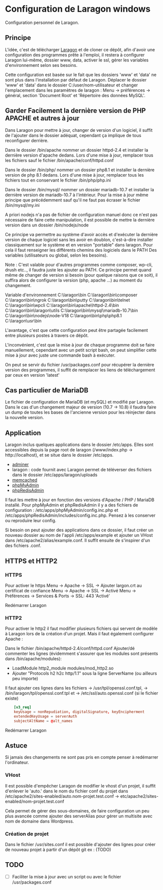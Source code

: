 # Configuration de Laragon windows
Configuration personnel de Laragon.

## Principe

L'idée, c'est de télécharger [Laragon](https://laragon.org/download/) et de cloner ce dépôt, afin d'avoir une configuration des programmes prête à l'emploi, il restera à configurer Laragon lui-même, dossier www, data, activer le ssl, gérer les variables d'environnement selon ses besoins.

Cette configuration est basée sur le fait que les dossiers 'www' et 'data' ne sont plus dans l'installation par défaut de Laragon. Déplacer le dossier 'www' et 'data' dans le dossier C:/user/nom-utilisateur et changer l'emplacement dans les paramètres de laragon : Menu -> préférences -> général, section 'Document Root' et 'Répertoire des données MySQL'.

## Garder Facilement la dernière version de PHP APACHE et autres à jour

Dans Laragon pour mettre à jour, changer de version d'un logiciel, il suffit de l'ajouter dans le dossier adéquat, cependant ça implique de tous reconfigurer derrière.

Dans le dossier /bin/apache nommer un dossier httpd-2.4 et installer la dernière version d'apache dedans. Lors d'une mise à jour, remplacer tous les fichiers sauf le fichier /bin/apache/conf/httpd.conf

Dans le dossier /bin/php/ nommer un dossier php8.1 et installer la dernière version de php 8.1 dedans. Lors d'une mise à jour, remplacer tous les fichiers tout en conservant le fichier /bin/php/php.ini

Dans le dossier /bin/mysql/ nommer un dossier mariadb-10.7 et installer la dernière version de mariadb-10.7 à l'intérieur. Pour la mise à jour même principe que précédemment sauf qu'il ne faut pas écraser le fichier /bin/mysql/my.ini

A priori nodejs n'a pas de fichier de configuration manuel donc ce n'est pas nécessaire de faire cette manipulation, il est possible de mettre la dernière version dans un dossier /bin/nodejs/node<version>

Ce principe va permettre au système d'avoir accès et d'exécuter la dernière version de chaque logiciel sans les avoir en doublon, c'est-à-dire installer classiquement sur le système et en version "portable" dans laragon. Pour cela il faut renseigner les différents chemins des logiciels dans le PATH Des variables (utilisateurs ou global, selon les besoins).

Note : C'est valable pour d'autres programmes comme composer, wp-cli, drush etc.., il faudra juste les ajouter au PATH. Ce principe permet quand même de changer de version si besoin (pour quelque raisons que ce soit), il suffira alors de configurer la version (php, apache ...) au moment du changement.

Variable d'environnement
C:\laragon\bin
C:\laragon\bin\composer
C:\laragon\bin\ngrok
C:\laragon\bin\putty
C:\laragon\bin\telnet
C:\laragon\bin\wpcli
C:\laragon\bin\apache\httpd-2.4\bin
C:\laragon\bin\laragon\utils
C:\laragon\bin\mysql\mariadb-10.7\bin
C:\laragon\bin\nodejs\node-V18
C:\laragon\bin\php\php8.1
C:\laragon\usr\bin

L'avantage, c'est que cette configuration peut être partagée facilement entre plusieurs postes à travers ce dépôt.

L'inconvénient, c'est que la mise à jour de chaque programme doit se faire manuellement, cependant avec un petit script bash, on peut simplifier cette mise à jour avec juste une commande bash à exécuter.

On peut se servir du fichier /usr/packages.conf pour récupérer la dernière version des programmes, il suffit de remplacer les liens de téléchargement par ceux en version 'latest'


## Cas particulier de MariaDB

Le fichier de configuration de MariaDB (et mySQL) et modifié par Laragon. Dans le cas d'un changement majeur de version (10.7 -> 10.8) il faudra faire un dump de toutes les bases de l'ancienne version pour les réinjecter dans la nouvelle version.


## Application
Laragon inclus quelques applications dans le dossier /etc/apps. Elles sont accessibles depuis la page root de laragon (/www/index.php -> http://localhost), et se situe dans le dossier /etc/apps.
 - [adminer](https://www.adminer.org/)
 - laragon : code fournit avec Laragon permet de téléverser des fichiers dans le dossier /etc/apps/laragon/uploads
 - [memcached](https://memcached.org/)
 - [phpMyAdmin](https://www.phpmyadmin.net/)
 - [phpRedisAdmin](https://github.com/erikdubbelboer/phpRedisAdmin)

Il faut les mettre à jour en fonction des versions d'Apache / PHP / MariaDB installé. Pour phpMyAdmin et phpRedisAdmin il y a des fichiers de configuration : /etc/apps/phpMyAdmin/config.inc.php et /etc/apps/phpRedisAdmin/includes/config.inc.php. Pensez à les conserver ou reproduire leur config.

Si besoin on peut ajouter des applications dans ce dossier, il faut créer un nouveau dossier au nom de l'appli /etc/apps/example et ajouter un VHost dans /etc/apache2/alias/example.conf. Il suffit ensuite de s'inspirer d'un des fichiers .conf.

## HTTPS et HTTP2

### HTTPS
Pour activer le https 
Menu -> Apache -> SSL -> Ajouter largon.crt au certificat de confiance
Menu -> Apache -> SSL -> Activé
Menu -> Préférences -> Services & Ports -> SSL: 443 'Activé'

Redémarrer Laragon


### HTTP2
Pour activer le http2 il faut modifier plusieurs fichiers qui servent de modèle à Laragon lors de la création d'un projet. Mais il faut également configurer Apache :

Dans le fichier /bin/apache/httpd-2.4/conf/httpd.conf Ajouter/dé commenter les lignes (évidemment s'assurer que les modules sont présents dans /bin/apache/modules):
 - LoadModule http2_module modules/mod_http2.so
 - Ajouter "Protocols h2 h2c http/1.1" sous la ligne ServerName (ou ailleurs peu importe)

Il faut ajouter ces lignes dans les fichiers -> /usr/tpl/openssl.conf.tpl,  -> /bin/laragon/tpl/openssl.conf.tpl et -> /etc/ssl/auto.openssl.conf (si le fichier existe)
```conf
    [v3_req]
    keyUsage = nonRepudiation, digitalSignature, keyEncipherment
    extendedKeyUsage = serverAuth
    subjectAltName = @alt_names
```

Redémarrer Laragon

## Astuce

Si jamais des changements ne sont pas pris en compte penser à redémarrer l'ordinateur.

### VHost
Il est possible d'empêcher Laragon de modifier le vhost d'un projet, il suffit d'enlever le 'auto.' dans le nom du fichier conf du projet dans /etc/apache2/sites-enabled/auto.nom-projet.test.conf -> etc/apache2/sites-enabled/nom-projet.test.conf

Cela permet de gérer des sous-domaines, de faire configuration un peu plus avancée comme ajouter des serverAlias pour gérer un multisite avec nom de domaine dans Wordpress.

### Création de projet

Dans le fichier /usr/sites.conf il est possible d'ajouter des lignes pour créer de nouveau projet à partir d'un dépôt git ex :
(TODO)

## TODO
 - [ ] Faciliter la mise à jour avec un script ou avec le fichier /usr/packages.conf